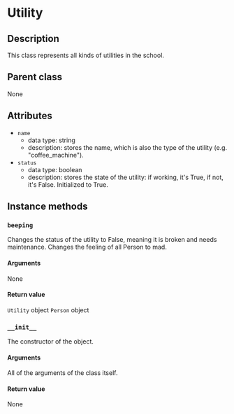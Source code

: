 # Utility

## Description
This class represents all kinds of utilities in the school.

## Parent class
None

## Attributes

* ```name```
  * data type: string
  * description: stores the name, which is also the type of the utility (e.g. "coffee_machine").
* ```status```
  * data type: boolean
  * description: stores the state of the utility: if working, it's True, if not, it's False. Initialized to True.


## Instance methods

### ```beeping```

Changes the status of the utility to False, meaning it is broken and needs maintenance. Changes the feeling of all Person to mad.

#### Arguments
None

#### Return value

```Utility``` object
```Person``` object


### ```__init__```
The constructor of the object.

#### Arguments

All of the arguments of the class itself.

#### Return value
None
